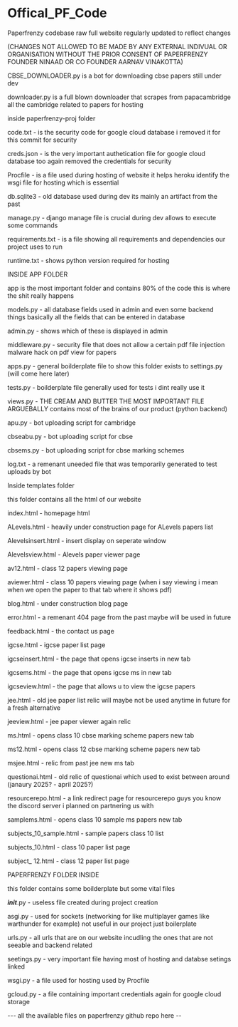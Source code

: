 # Offical_PF_Code
Paperfrenzy codebase raw full website regularly updated to reflect changes

(CHANGES NOT ALLOWED TO BE MADE BY ANY EXTERNAL INDIVUAL OR ORGANISATION WITHOUT THE PRIOR CONSENT OF PAPERFRENZY FOUNDER NINAAD OR CO FOUNDER AARNAV VINAKOTTA)

CBSE_DOWNLOADER.py is a bot for downloading cbse papers still under dev

downloader.py is a full blown downloader that scrapes from papacambridge all the cambridge related to papers for hosting

inside paperfrenzy-proj folder

code.txt - is the security code for google cloud database i removed it for this commit for security

creds.json - is the very important authetication file for google cloud database too again removed the credentials for security

Procfile - is a file used during hosting of website it helps heroku identify the wsgi file for hosting which is essential

db.sqlite3 - old database used during dev its mainly an artifact from the past

manage.py - django manage file is crucial during dev allows to execute some commands 

requirements.txt - is a file showing all requirements and dependencies our project uses to run

runtime.txt - shows python version required for hosting

INSIDE APP FOLDER

app is the most important folder and contains 80% of the code this is where the shit really happens

models.py - all database fields used in admin and even some backend things basically all the fields that can be entered in database

admin.py - shows which of these is displayed in admin

middleware.py - security file that does not allow a certain pdf file injection malware hack on pdf view for papers

apps.py - general boilderplate file to show this folder exists to settings.py (will come here later)

tests.py - boilderplate file generally used for tests i dint really use it

views.py - THE CREAM AND BUTTER THE MOST IMPORTANT FILE ARGUEBALLY contains most of the brains of our product (python backend)

apu.py - bot uploading script for cambridge

cbseabu.py - bot uploading script for cbse

cbsems.py - bot uploading script for cbse marking schemes

log.txt - a remenant uneeded file that was temporarily generated to test uploads by bot


Inside templates folder

this folder contains all the html of our website

index.html - homepage html

ALevels.html - heavily under construction page for ALevels papers list

Alevelsinsert.html - insert display on seperate window

Alevelsview.html - Alevels paper viewer page

av12.html - class 12 papers viewing page

aviewer.html - class 10 papers viewing page (when i say viewing i mean when we open the paper to that tab where it shows pdf)

blog.html - under construction blog page

error.html - a remenant 404 page from the past maybe will be used in future

feedback.html - the contact us page

igcse.html - igcse paper list page

igcseinsert.html - the page that opens igcse inserts in new tab

igcsems.html - the page that opens igcse ms in new tab

igcseview.html - the page that allows u to view the igcse papers

jee.html - old jee paper list relic will maybe not be used anytime in future for a fresh alternative

jeeview.html - jee paper viewer again relic

ms.html - opens class 10 cbse marking scheme papers new tab

ms12.html - opens class 12 cbse marking scheme papers new tab

msjee.html - relic from past jee new ms tab

questionai.html - old relic of questionai which used to exist between around (janaury 2025? - april 2025?)

resourcerepo.html - a link redirect page for resourcerepo guys you know the discord server i planned on partnering us with

samplems.html - opens class 10 sample ms papers new tab

subjects_10_sample.html - sample papers class 10 list

subjects_10.html - class 10 paper list page

subject_ 12.html - class 12 paper list page



PAPERFRENZY FOLDER INSIDE

this folder contains some boilderplate but some vital files

___init___.py - useless file created during project creation

asgi.py - used for sockets (networking for like multiplayer games like warthunder for example) not useful in our project just boilerplate

urls.py - all urls that are on our website incudling the ones that are not seeable and backend related

seetings.py - very important file having most of hosting and databse setings linked

wsgi.py - a file used for hosting used by Procfile

gcloud.py - a file containing important credentials again for google cloud storage



--- all the available files on paperfrenzy github repo here --

